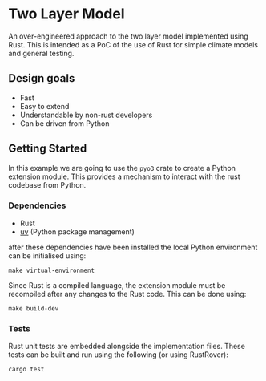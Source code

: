 # Two Layer Model

An over-engineered approach to the two layer model implemented using Rust.
This is intended as a PoC of the use of Rust for simple climate models and general testing.

## Design goals

* Fast
* Easy to extend
* Understandable by non-rust developers
* Can be driven from Python

## Getting Started

In this example we are going to use the `pyo3` crate to create a Python extension module.
This provides a mechanism to interact with the rust codebase from Python.

### Dependencies

* Rust
* [uv](https://github.com/astral-sh/uv) (Python package management)

after these dependencies have been installed the local Python environment can be initialised using:

```
make virtual-environment
```

Since Rust is a compiled language,
the extension module must be recompiled after any changes to the Rust code.
This can be done using:

```
make build-dev
```

### Tests

Rust unit tests are embedded alongside the implementation files.
These tests can be built and run using the following (or using RustRover):

```
cargo test
```
